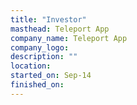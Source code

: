```yaml
---
title: "Investor"
masthead: Teleport App
company_name: Teleport App
company_logo: 
description: ""
location:
started_on: Sep-14
finished_on:
---
```


